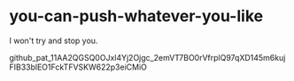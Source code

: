 # you-can-push-whatever-you-like
I won't try and stop you. 

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 
